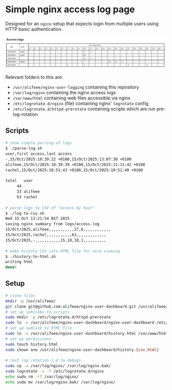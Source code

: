 # Simple nginx access log page

Designed for an `nginx` setup that expects login from multiple users using HTTP basic authentication.

![picture of webpage showing table of access logs](images/example.png)

Relevant folders to this are:

- `/usr/alifeee/nginx-user-logging` containing this repository
- `/var/log/nginx` containing the nginx access logs
- `/var/www/html` containing web files accessible via nginx
- `/etc/logrotate.d/nginx` (file) containing nginx' `logrotate` config
- `/etc/logrotate.d/httpd-prerotate` containing scripts which are run pre-log-rotation

## Scripts

```bash
# show simple parsing of logs
$ ./parse-log.sh
user,first access,last access
-,15/Oct/2025:10:39:22 +0100,15/Oct/2025:13:07:30 +0100
alifeee,15/Oct/2025:10:38:39 +0100,15/Oct/2025:11:11:42 +0100
rachel,15/Oct/2025:10:51:43 +0100,15/Oct/2025:10:51:48 +0100

total   user
     44 -
     33 alifeee
     63 rachel

# parse logs to CSV of "access by hour"
$ ./log-to-csv.sh
Wed 15 Oct 13:21:54 BST 2025
saving nginx summary from logs/access.log
15/Oct/2025,alifeee,,,,,,,,,,,27,6,,,,,,,,,,,,
15/Oct/2025,rachel,,,,,,,,,,,63,,,,,,,,,,,,,
15/Oct/2025,-,,,,,,,,,,,15,10,18,1,,,,,,,,,,

# make history CSV into HTML file for nice viewing
$ ./history-to-html.sh
writing html
done!
```

## Setup

```bash
# clone files
mkdir -p /usr/alifeee/
git clone git@github.com:alifeee/nginx-user-dashboard.git /usr/alifeee/nginx-user-dashboard
# set up symlinks to scripts
sudo mkdir -p /etc/logrotate.d/httpd-prerotate
sudo ln -s /usr/alifeee/nginx-user-dashboard/nginx-user-dashboard /etc/logrotate.d/httpd-prerotate/nginx-user-dashboard
# set up symlink to HTML file
sudo ln -s /usr/alifeee/nginx-user-dashboard/history.html /var/www/html/access.html
# set up permissions
sudo touch history.html
sudo chown a+w /usr/alifeee/nginx-user-dashboard/history.{csv,html}

# test log rotation (-d to debug)
sudo cp -a /var/log/nginx/ /var/log/nginx.bak/
sudo logrotate -v -f /etc/logrotate.d/nginx
echo sudo rm -rf /var/log/nginx/
echo sudo mv /var/log/nginx.bak/ /var/log/nginx/
```
